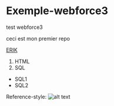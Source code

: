 # Exemple-webforce3
test webforce3

ceci est mon premier repo

[ERIK](https://www.youtube.com/watch?v=ZXSoSFzKd_4&ab_channel=FranceMusique "ERIK")

1. HTML
2. SQL
 * SQL1
 * SQL2




Reference-style: 
![alt text][logo]

[logo]: https://upload.wikimedia.org/wikipedia/commons/7/77/Satie-erik-4ff9d0bde1749.jpg "ERIK"
